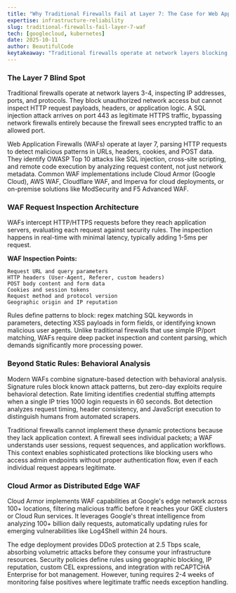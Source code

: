 ```yaml
---
title: "Why Traditional Firewalls Fail at Layer 7: The Case for Web Application Firewalls"
expertise: infrastructure-reliability
slug: traditional-firewalls-fail-layer-7-waf
tech: [googlecloud, kubernetes]
date: 2025-10-11
author: BeautifulCode
keytakeaway: "Traditional firewalls operate at network layers blocking IP/port combinations, while WAFs inspect layer 7 HTTP content to detect application attacks like SQL injection and XSS, with modern implementations like Cloud Armor adding behavioral analysis and distributed edge filtering at massive scale."
---
```


### The Layer 7 Blind Spot

Traditional firewalls operate at network layers 3-4, inspecting IP addresses, ports, and protocols. They block unauthorized network access but cannot inspect HTTP request payloads, headers, or application logic. A SQL injection attack arrives on port 443 as legitimate HTTPS traffic, bypassing network firewalls entirely because the firewall sees encrypted traffic to an allowed port.

Web Application Firewalls (WAFs) operate at layer 7, parsing HTTP requests to detect malicious patterns in URLs, headers, cookies, and POST data. They identify OWASP Top 10 attacks like SQL injection, cross-site scripting, and remote code execution by analyzing request content, not just network metadata. Common WAF implementations include Cloud Armor (Google Cloud), AWS WAF, Cloudflare WAF, and Imperva for cloud deployments, or on-premise solutions like ModSecurity and F5 Advanced WAF.

### WAF Request Inspection Architecture

WAFs intercept HTTP/HTTPS requests before they reach application servers, evaluating each request against security rules. The inspection happens in real-time with minimal latency, typically adding 1-5ms per request.

**WAF Inspection Points:**

```text
Request URL and query parameters
HTTP headers (User-Agent, Referer, custom headers)
POST body content and form data
Cookies and session tokens
Request method and protocol version
Geographic origin and IP reputation
```

Rules define patterns to block: regex matching SQL keywords in parameters, detecting XSS payloads in form fields, or identifying known malicious user agents. Unlike traditional firewalls that use simple IP/port matching, WAFs require deep packet inspection and content parsing, which demands significantly more processing power.

### Beyond Static Rules: Behavioral Analysis

Modern WAFs combine signature-based detection with behavioral analysis. Signature rules block known attack patterns, but zero-day exploits require behavioral detection. Rate limiting identifies credential stuffing attempts when a single IP tries 1000 login requests in 60 seconds. Bot detection analyzes request timing, header consistency, and JavaScript execution to distinguish humans from automated scrapers.

Traditional firewalls cannot implement these dynamic protections because they lack application context. A firewall sees individual packets; a WAF understands user sessions, request sequences, and application workflows. This context enables sophisticated protections like blocking users who access admin endpoints without proper authentication flow, even if each individual request appears legitimate.

### Cloud Armor as Distributed Edge WAF

Cloud Armor implements WAF capabilities at Google's edge network across 100+ locations, filtering malicious traffic before it reaches your GKE clusters or Cloud Run services. It leverages Google's threat intelligence from analyzing 100+ billion daily requests, automatically updating rules for emerging vulnerabilities like Log4Shell within 24 hours.

The edge deployment provides DDoS protection at 2.5 Tbps scale, absorbing volumetric attacks before they consume your infrastructure resources. Security policies define rules using geographic blocking, IP reputation, custom CEL expressions, and integration with reCAPTCHA Enterprise for bot management. However, tuning requires 2-4 weeks of monitoring false positives where legitimate traffic needs exception handling.
